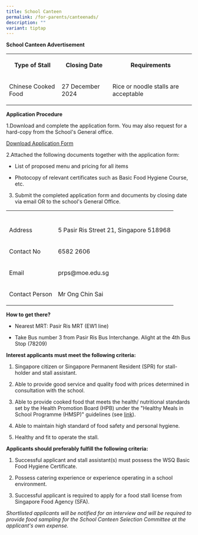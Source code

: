 ```yaml
---
title: School Canteen
permalink: /for-parents/canteenads/
description: ""
variant: tiptap
---
```

<p><strong>School Canteen Advertisement</strong>
</p>
<table style="minWidth: 75px">
<colgroup>
<col>
<col>
<col>
</colgroup>
<tbody>
<tr>
<th rowspan="1" colspan="1">
<p>Type of Stall</p>
</th>
<th rowspan="1" colspan="1">
<p>Closing Date</p>
</th>
<th rowspan="1" colspan="1">
<p>Requirements</p>
</th>
</tr>
<tr>
<td rowspan="1" colspan="1">
<p>Chinese Cooked Food</p>
</td>
<td rowspan="1" colspan="1">
<p>27 December 2024</p>
</td>
<td rowspan="1" colspan="1">
<p>Rice or noodle stalls are acceptable</p>
</td>
</tr>
</tbody>
</table>
<p><strong>Application Procedure</strong>
</p>
<p>1.Download and complete the application form. You may also request for
a hard-copy from the School's General office.</p>
<p><a href="https://file.go.gov.sg/canteenstall.pdf" rel="noopener noreferrer nofollow" target="_blank">Download Application Form</a>
</p>
<p>2.Attached the following documents together with the application form:</p>
<ul data-tight="true" class="tight">
<li>
<p>List of proposed menu and pricing for all items</p>
</li>
<li>
<p>Photocopy of relevant certificates such as Basic Food Hygiene Course,
etc.</p>
</li>
</ul>
<ol start="3" data-tight="true" class="tight">
<li>
<p>Submit the completed application form and documents by closing date via
email OR to the school's General Office.</p>
</li>
</ol>
<table style="minWidth: 50px">
<colgroup>
<col>
<col>
</colgroup>
<tbody>
<tr>
<th rowspan="1" colspan="1">
<p></p>
</th>
<th rowspan="1" colspan="1">
<p></p>
</th>
</tr>
<tr>
<td rowspan="1" colspan="1">
<p>Address</p>
</td>
<td rowspan="1" colspan="1">
<p>5 Pasir Ris Street 21, Singapore 518968</p>
</td>
</tr>
<tr>
<td rowspan="1" colspan="1">
<p>Contact No</p>
</td>
<td rowspan="1" colspan="1">
<p>6582 2606</p>
</td>
</tr>
<tr>
<td rowspan="1" colspan="1">
<p>Email</p>
</td>
<td rowspan="1" colspan="1">
<p>prps@moe.edu.sg</p>
</td>
</tr>
<tr>
<td rowspan="1" colspan="1">
<p>Contact Person</p>
</td>
<td rowspan="1" colspan="1">
<p>Mr Ong Chin Sai</p>
</td>
</tr>
</tbody>
</table>
<p><strong>How to get there?</strong>
</p>
<ul data-tight="true" class="tight">
<li>
<p>Nearest MRT: Pasir Ris MRT (EW1 line)</p>
</li>
<li>
<p>Take Bus number 3 from Pasir Ris Bus Interchange. Alight at the 4th Bus
Stop (78209)</p>
</li>
</ul>
<p><strong>Interest applicants must meet the following criteria:</strong>
</p>
<ol data-tight="true" class="tight">
<li>
<p>Singapore citizen or Singapore Permanent Resident (SPR) for stall-holder
and stall assistant.</p>
</li>
<li>
<p>Able to provide good service and quality food with prices determined in
consultation with the school.</p>
</li>
<li>
<p>Able to provide cooked food that meets the health/ nutritional standards
set by the Health Promotion Board (HPB) under the "Healthy Meals in School
Programme (HMSP)" guidelines (see <a href="https://www.hpb.gov.sg/schools/school-programmes/healthy-meals-in-schools-programme" rel="noopener noreferrer nofollow" target="_blank">link</a>).</p>
</li>
<li>
<p>Able to maintain high standard of food safety and personal hygiene.</p>
</li>
<li>
<p>Healthy and fit to operate the stall.</p>
</li>
</ol>
<p><strong>Applicants should preferably fulfill the following criteria:</strong>
</p>
<ol data-tight="true" class="tight">
<li>
<p>Successful applicant and stall assistant(s) must possess the WSQ Basic
Food Hygiene Certificate.</p>
</li>
<li>
<p>Possess catering experience or experience operating in a school environment.</p>
</li>
<li>
<p>Successful applicant is required to apply for a food stall license from
Singapore Food Agency (SFA).</p>
</li>
</ol>
<p><em>Shortlisted applicants will be notified for an interview and will be required to provide food sampling for the School Canteen Selection Committee at the applicant's own expense.</em>
</p>